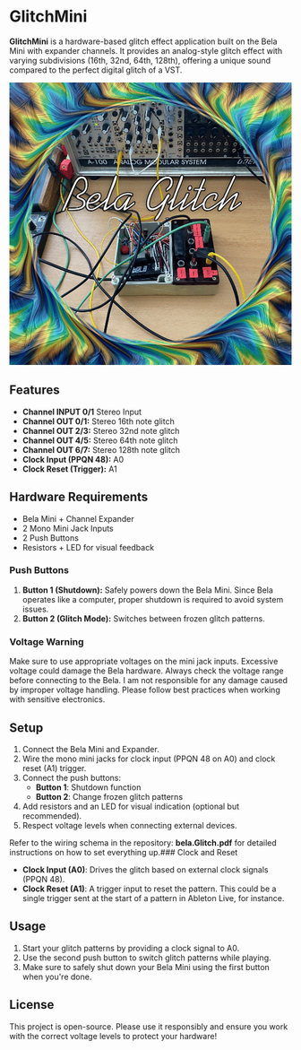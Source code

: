 # GlitchMini

**GlitchMini** is a hardware-based glitch effect application built on the Bela Mini with expander channels. It provides an analog-style glitch effect with varying subdivisions (16th, 32nd, 64th, 128th), offering a unique sound compared to the perfect digital glitch of a VST.

![Bela Glitch Schema](./bela.Glitch.png)


## Features

- **Channel INPUT 0/1** Stereo Input
- **Channel OUT 0/1:** Stereo 16th note glitch
- **Channel OUT 2/3:** Stereo 32nd note glitch
- **Channel OUT 4/5:** Stereo 64th note glitch
- **Channel OUT 6/7:** Stereo 128th note glitch
- **Clock Input (PPQN 48):** A0
- **Clock Reset (Trigger):** A1

## Hardware Requirements

- Bela Mini + Channel Expander
- 2 Mono Mini Jack Inputs
- 2 Push Buttons
- Resistors + LED for visual feedback

### Push Buttons

1. **Button 1 (Shutdown):** Safely powers down the Bela Mini. Since Bela operates like a computer, proper shutdown is required to avoid system issues.
2. **Button 2 (Glitch Mode):** Switches between frozen glitch patterns.

### Voltage Warning

Make sure to use appropriate voltages on the mini jack inputs. Excessive voltage could damage the Bela hardware. Always check the voltage range before connecting to the Bela. I am not responsible for any damage caused by improper voltage handling. Please follow best practices when working with sensitive electronics.

## Setup

1. Connect the Bela Mini and Expander.
2. Wire the mono mini jacks for clock input (PPQN 48 on A0) and clock reset (A1) trigger.
3. Connect the push buttons:
    - **Button 1**: Shutdown function
    - **Button 2**: Change frozen glitch patterns
4. Add resistors and an LED for visual indication (optional but recommended).
5. Respect voltage levels when connecting external devices.

Refer to the wiring schema in the repository: **bela.Glitch.pdf** for detailed instructions on how to set everything up.### Clock and Reset

- **Clock Input (A0)**: Drives the glitch based on external clock signals (PPQN 48).
- **Clock Reset (A1)**: A trigger input to reset the pattern. This could be a single trigger sent at the start of a pattern in Ableton Live, for instance.

## Usage

1. Start your glitch patterns by providing a clock signal to A0.
2. Use the second push button to switch glitch patterns while playing.
3. Make sure to safely shut down your Bela Mini using the first button when you're done.

## License

This project is open-source. Please use it responsibly and ensure you work with the correct voltage levels to protect your hardware!